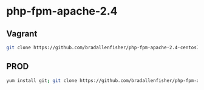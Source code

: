# php-fpm-apache-2.4
## Vagrant
```bash
git clone https://github.com/bradallenfisher/php-fpm-apache-2.4-centos7.git; cd php-fpm-apache-2.4-centos7; vagrant up
```

## PROD
```bash
yum install git; git clone https://github.com/bradallenfisher/php-fpm-apache-2.4-centos7.git; cd php-fpm-apache-2.4-centos7; chmod 700 root.sh; ./root.sh
```
